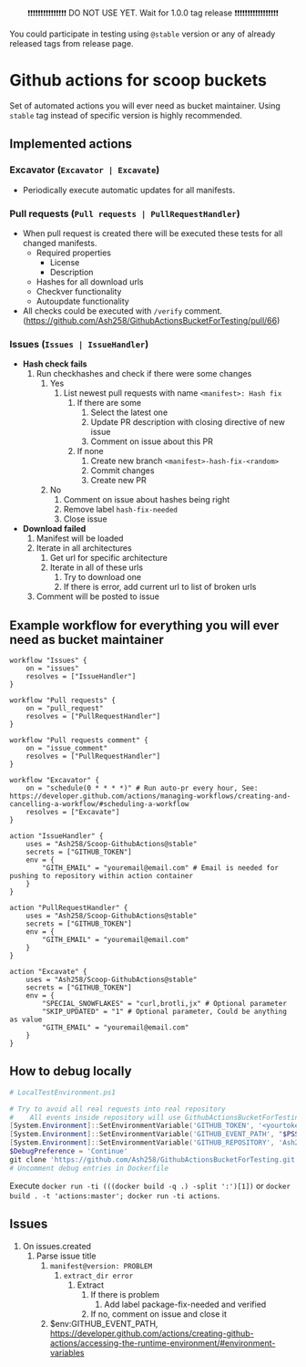 <p align="center">
❗❗❗❗❗❗❗❗❗❗❗❗❗❗❗ DO NOT USE YET. Wait for 1.0.0 tag release ❗❗❗❗❗❗❗❗❗❗❗❗❗❗❗❗❗
</p>

You could participate in testing using `@stable` version or any of already released tags from release page.

# Github actions for scoop buckets

Set of automated actions you will ever need as bucket maintainer. Using `stable` tag instead of specific version is highly recommended.

## Implemented actions

### Excavator (`Excavator | Excavate`)

- Periodically execute automatic updates for all manifests.

### Pull requests (`Pull requests | PullRequestHandler`)

- When pull request is created there will be executed these tests for all changed manifests.
    - Required properties
        - License
        - Description
    - Hashes for all download urls
    - Checkver functionality
    - Autoupdate functionality
- All checks could be executed with `/verify` comment. (<https://github.com/Ash258/GithubActionsBucketForTesting/pull/66>)

### Issues (`Issues | IssueHandler`)

- **Hash check fails**
    1. Run checkhashes and check if there were some changes
        1. Yes
            1. List newest pull requests with name `<manifest>: Hash fix`
                1. If there are some
                    1. Select the latest one
                    1. Update PR description with closing directive of new issue
                    1. Comment on issue about this PR
                1. If none
                    1. Create new branch `<manifest>-hash-fix-<random>`
                    1. Commit changes
                    1. Create new PR
        1. No
            1. Comment on issue about hashes being right
            1. Remove label `hash-fix-needed`
            1. Close issue
- **Download failed**
    1. Manifest will be loaded
    1. Iterate in all architectures
        1. Get url for specific architecture
        1. Iterate in all of these urls
            1. Try to download one
            1. If there is error, add current url to list of broken urls
    1. Comment will be posted to issue

## Example workflow for everything you will ever need as bucket maintainer

```hcl
workflow "Issues" {
    on = "issues"
    resolves = ["IssueHandler"]
}

workflow "Pull requests" {
    on = "pull_request"
    resolves = ["PullRequestHandler"]
}

workflow "Pull requests comment" {
    on = "issue_comment"
    resolves = ["PullRequestHandler"]
}

workflow "Excavator" {
    on = "schedule(0 * * * *)" # Run auto-pr every hour, See: https://developer.github.com/actions/managing-workflows/creating-and-cancelling-a-workflow/#scheduling-a-workflow
    resolves = ["Excavate"]
}

action "IssueHandler" {
    uses = "Ash258/Scoop-GithubActions@stable"
    secrets = ["GITHUB_TOKEN"]
    env = {
        "GITH_EMAIL" = "youremail@email.com" # Email is needed for pushing to repository within action container
    }
}

action "PullRequestHandler" {
    uses = "Ash258/Scoop-GithubActions@stable"
    secrets = ["GITHUB_TOKEN"]
    env = {
        "GITH_EMAIL" = "youremail@email.com"
    }
}

action "Excavate" {
    uses = "Ash258/Scoop-GithubActions@stable"
    secrets = ["GITHUB_TOKEN"]
    env = {
        "SPECIAL_SNOWFLAKES" = "curl,brotli,jx" # Optional parameter
        "SKIP_UPDATED" = "1" # Optional parameter, Could be anything as value
        "GITH_EMAIL" = "youremail@email.com"
    }
}
```

## How to debug locally

```powershell
# LocalTestEnvironment.ps1

# Try to avoid all real requests into real repository
#    All events inside repository will use GithubActionsBucketForTesting repository for testing purpose
[System.Environment]::SetEnvironmentVariable('GITHUB_TOKEN', '<yourtoken>', 'Process')
[System.Environment]::SetEnvironmentVariable('GITHUB_EVENT_PATH', "$PSScriptRoot\cosi.json", 'Process')
[System.Environment]::SetEnvironmentVariable('GITHUB_REPOSITORY', 'Ash258/GithubActionsBucketForTesting', 'Process')
$DebugPreference = 'Continue'
git clone 'https://github.com/Ash258/GithubActionsBucketForTesting.git' '/github/workspace'
# Uncomment debug entries in Dockerfile
```

Execute `docker run -ti (((docker build -q .) -split ':')[1])` or `docker build . -t 'actions:master'; docker run -ti actions`.

## Issues

1. On issues.created
    1. Parse issue title
        1. `manifest@version: PROBLEM`
            1. `extract_dir error`
                1. Extract
                    1. If there is problem
                        1. Add label package-fix-needed and verified
                    1. If no, comment on issue and close it
        1. $env:GITHUB_EVENT_PATH, <https://developer.github.com/actions/creating-github-actions/accessing-the-runtime-environment/#environment-variables>
